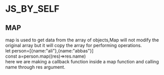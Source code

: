 # JS_BY_SELF
## MAP
map is used to get data from the array of objects,Map will not modify the original array but it will copy the array for performing operations.<br>
let person=[{name:"ali"},{name:"abbas"}] <br>
const a=person.map((res)=>res.name) <br>
here we are making a callback function inside a map function and calling name through res argument.
